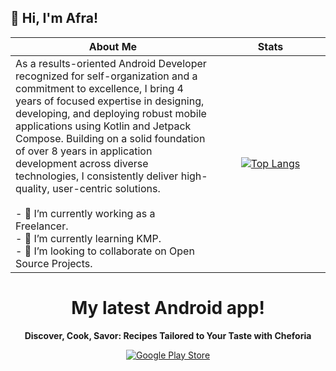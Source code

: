 ## 👋 Hi, I'm Afra!

| About Me | Stats |
| --- | :----------------------------------------------------------: |
| As a results-oriented Android Developer recognized for self-organization and a commitment to excellence, I bring 4 years of focused expertise in designing, developing, and deploying robust mobile applications using Kotlin and Jetpack Compose. Building on a solid foundation of over 8 years in application development across diverse technologies, I consistently deliver high-quality, user-centric solutions. <br><br> - 🔭 I’m currently working as a Freelancer. <br> - 🌱 I’m currently learning KMP. <br> - 🤝 I’m looking to collaborate on Open Source Projects. | &nbsp;&nbsp;&nbsp;&nbsp;&nbsp;&nbsp;&nbsp;&nbsp;&nbsp;&nbsp;&nbsp;&nbsp;&nbsp;&nbsp;&nbsp;&nbsp;&nbsp;&nbsp;&nbsp;&nbsp;&nbsp;&nbsp;&nbsp;&nbsp;&nbsp;&nbsp;&nbsp;&nbsp;&nbsp;&nbsp;&nbsp;&nbsp;&nbsp;&nbsp; [![Top Langs](https://github-readme-stats.vercel.app/api/top-langs/?username=afradigm&layout=pie)](https://github.com/afradigm/github-readme-stats) &nbsp;&nbsp;&nbsp;&nbsp;&nbsp;&nbsp;&nbsp;&nbsp;&nbsp;&nbsp;&nbsp;&nbsp;&nbsp;&nbsp;&nbsp;&nbsp;&nbsp;&nbsp;&nbsp;&nbsp;&nbsp;&nbsp; |

<div align="center">

# My latest Android app!
**Discover, Cook, Savor: Recipes Tailored to Your Taste with Cheforia**

[![Google Play Store](https://img.shields.io/badge/Google_Play-Download-blue?logo=google-play&style=for-the-badge)](https://play.google.com/store/apps/details?id=meal.planner.ai.cheforia.recipes.tasty.food&pcampaignid=web_share)

</div>




<!--
[![Top Langs](https://github-readme-stats.vercel.app/api/top-langs/?username=afradigm&theme=cobalt&show_icons=true)]()

**afradigm/afradigm** is a ✨ _special_ ✨ repository because its `README.md` (this file) appears on your GitHub profile.

Here are some ideas to get you started:

- 🔭 I’m currently working as a freelancer.
- 🌱 I’m currently learning KMP.
- 👯 I’m looking to collaborate on Open Source Projects.
- 🤔 I’m looking for help with ...
- 💬 Ask me about ...
- 📫 How to reach me: ...
- 😄 Pronouns: ...
- ⚡ Fun fact: ...
-->
